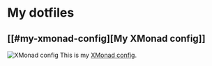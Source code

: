 # My dotfiles

## [[#my-xmonad-config][My XMonad config]]
![XMonad config](https://github.com/Bassist228/screenshots/blob/main/dotfiles.png?raw=true)
This is my [XMonad config](https://github.com/Bassist228/XMonad-config).
